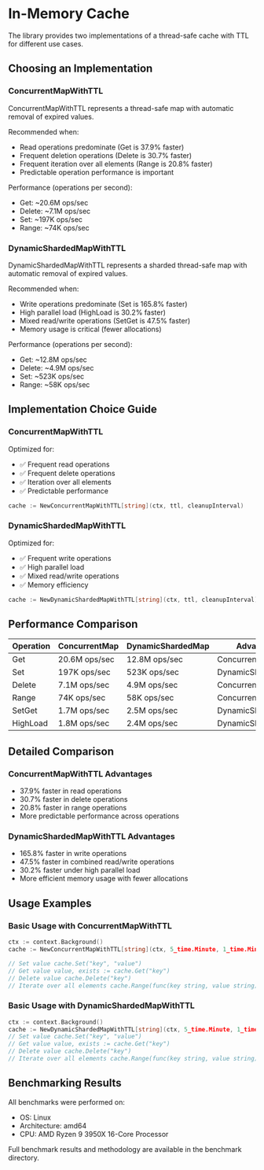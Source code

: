 # In-Memory Cache

The library provides two implementations of a thread-safe cache with TTL for different use cases.

## Choosing an Implementation

### ConcurrentMapWithTTL

ConcurrentMapWithTTL represents a thread-safe map with automatic removal of expired values. 

 Recommended when:
- Read operations predominate (Get is 37.9% faster) 
- Frequent deletion operations (Delete is 30.7% faster)
- Frequent iteration over all elements (Range is 20.8% faster) 
- Predictable operation performance is important 

Performance (operations per second): 
- Get: ~20.6M ops/sec 
- Delete: ~7.1M ops/sec 
- Set: ~197K ops/sec 
- Range: ~74K ops/sec

### DynamicShardedMapWithTTL

DynamicShardedMapWithTTL represents a sharded thread-safe map 
with automatic removal of expired values. 

Recommended when:
- Write operations predominate (Set is 165.8% faster) 
- High parallel load (HighLoad is 30.2% faster) 
- Mixed read/write operations (SetGet is 47.5% faster) 
- Memory usage is critical (fewer allocations) 

Performance (operations per second): 
- Get: ~12.8M ops/sec 
- Delete: ~4.9M ops/sec 
- Set: ~523K ops/sec 
- Range: ~58K ops/sec

## Implementation Choice Guide

### ConcurrentMapWithTTL
Optimized for:
- ✅ Frequent read operations
- ✅ Frequent delete operations
- ✅ Iteration over all elements
- ✅ Predictable performance

```go
cache := NewConcurrentMapWithTTL[string](ctx, ttl, cleanupInterval)
```

### DynamicShardedMapWithTTL
Optimized for:
- ✅ Frequent write operations
- ✅ High parallel load
- ✅ Mixed read/write operations
- ✅ Memory efficiency

```go
cache := NewDynamicShardedMapWithTTL[string](ctx, ttl, cleanupInterval)
```


## Performance Comparison

| Operation | ConcurrentMap | DynamicShardedMap | Advantage |
|-----------|---------------|-------------------|-----------|
| Get | 20.6M ops/sec | 12.8M ops/sec | ConcurrentMap |
| Set | 197K ops/sec | 523K ops/sec | DynamicShardedMap |
| Delete | 7.1M ops/sec | 4.9M ops/sec | ConcurrentMap |
| Range | 74K ops/sec | 58K ops/sec | ConcurrentMap |
| SetGet | 1.7M ops/sec | 2.5M ops/sec | DynamicShardedMap |
| HighLoad | 1.8M ops/sec | 2.4M ops/sec | DynamicShardedMap |

## Detailed Comparison

### ConcurrentMapWithTTL Advantages
- 37.9% faster in read operations
- 30.7% faster in delete operations
- 20.8% faster in range operations
- More predictable performance across operations

### DynamicShardedMapWithTTL Advantages
- 165.8% faster in write operations
- 47.5% faster in combined read/write operations
- 30.2% faster under high parallel load
- More efficient memory usage with fewer allocations

## Usage Examples

### Basic Usage with ConcurrentMapWithTTL

```go
ctx := context.Background() 
cache := NewConcurrentMapWithTTL[string](ctx, 5_time.Minute, 1_time.Minute)

// Set value cache.Set("key", "value")
// Get value value, exists := cache.Get("key")
// Delete value cache.Delete("key")
// Iterate over all elements cache.Range(func(key string, value string) bool { // Process key-value pair return true })
```
### Basic Usage with DynamicShardedMapWithTTL

```go
ctx := context.Background() 
cache := NewDynamicShardedMapWithTTL[string](ctx, 5_time.Minute, 1_time.Minute)
// Set value cache.Set("key", "value")
// Get value value, exists := cache.Get("key")
// Delete value cache.Delete("key")
// Iterate over all elements cache.Range(func(key string, value string) bool { // Process key-value pair return true })

```
## Benchmarking Results

All benchmarks were performed on:
- OS: Linux
- Architecture: amd64
- CPU: AMD Ryzen 9 3950X 16-Core Processor

Full benchmark results and methodology are available in the benchmark directory.


